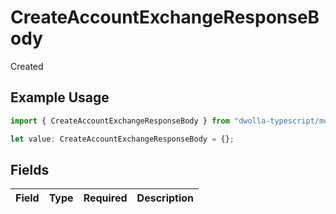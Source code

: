 # CreateAccountExchangeResponseBody

Created

## Example Usage

```typescript
import { CreateAccountExchangeResponseBody } from "dwolla-typescript/models/operations";

let value: CreateAccountExchangeResponseBody = {};
```

## Fields

| Field       | Type        | Required    | Description |
| ----------- | ----------- | ----------- | ----------- |